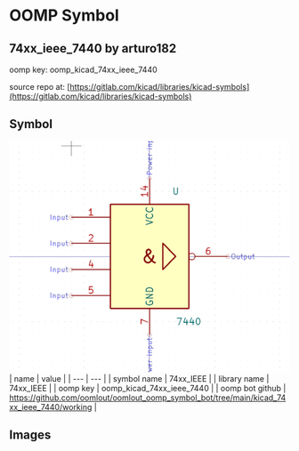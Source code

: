 # OOMP Symbol  
## 74xx_ieee_7440  by arturo182  
  
oomp key: oomp_kicad_74xx_ieee_7440  
  
source repo at: [https://gitlab.com/kicad/libraries/kicad-symbols](https://gitlab.com/kicad/libraries/kicad-symbols)  
## Symbol  
  
[![working.png](working_600.png)](working.png)  
| name | value | 
| --- | --- | 
| symbol name | 74xx_IEEE | 
| library name | 74xx_IEEE | 
| oomp key | oomp_kicad_74xx_ieee_7440 | 
| oomp bot github | https://github.com/oomlout/oomlout_oomp_symbol_bot/tree/main/kicad_74xx_ieee_7440/working | 
## Images  
